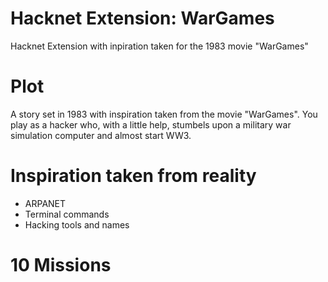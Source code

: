# Hacknet Extension: WarGames
 Hacknet Extension with inpiration taken for the 1983 movie "WarGames"

# Plot
A story set in 1983 with inspiration taken from the movie "WarGames". 
You play as a hacker who, with a little help, stumbels upon a military war simulation computer and almost start WW3.

# Inspiration taken from reality
- ARPANET
- Terminal commands
- Hacking tools and names

# 10 Missions


